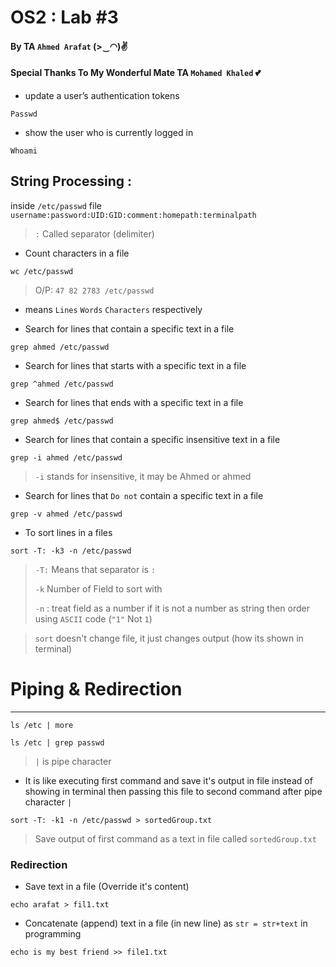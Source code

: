 # OS2 : Lab #3
#### By TA `Ahmed Arafat` (>‿◠)✌
#### Special Thanks To My Wonderful Mate TA `Mohamed Khaled` 💕

- update a user’s authentication tokens
````
Passwd
````

- show the user who is currently logged in
````
Whoami
````

## String Processing :

inside `/etc/passwd` file
``
username:password:UID:GID:comment:homepath:terminalpath
``

>`:` Called separator (delimiter)

- Count characters in a file
````
wc /etc/passwd
````
> O/P: `47 82 2783 /etc/passwd`
- means `Lines` `Words` `Characters` respectively

- Search for lines that contain a specific text in a file
````
grep ahmed /etc/passwd
````

- Search for lines that starts with a specific text in a file
````
grep ^ahmed /etc/passwd
````

- Search for lines that ends with a specific text in a file
````
grep ahmed$ /etc/passwd
````
- Search for lines that contain a specific insensitive text in a file
````
grep -i ahmed /etc/passwd
````
> `-i` stands for insensitive, it may be Ahmed or ahmed

- Search for lines that `Do not` contain a specific text in a file
````
grep -v ahmed /etc/passwd
````

- To sort lines in a files
````
sort -T: -k3 -n /etc/passwd
````
> `-T:` Means that separator is `:`
>
> `-k` Number of Field to sort with
>
> `-n` : treat field as a number if it is not a number as string then order using `ASCII` code (`"1"` Not  `1`)

> `sort` doesn't change file, it just changes output (how its shown in terminal)


# Piping & Redirection
<hr>

````
ls /etc | more
````

````
ls /etc | grep passwd
````
> `|` is pipe character

- It is like executing first command and save it's output in file instead of showing in terminal
  then passing this file to second command after pipe character `|`

````
sort -T: -k1 -n /etc/passwd > sortedGroup.txt
````
> Save output of first command as a text in file called `sortedGroup.txt`


### Redirection

- Save text in a file (Override it's content)
````
echo arafat > fil1.txt
````

- Concatenate (append) text in a file (in new line) as `str = str+text` in programming
````
echo is my best friend >> file1.txt
````